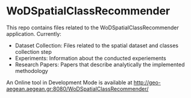 # WoDSpatialClassRecommender

This repo contains files related to the WoDSpatialClassRecommender application. Currently:
- Dataset Collection: Files related to the spatial dataset and classes collection step
- Experiments: Information about the conducted experiements
- Research Papers: Papers that describe analytically the implemented methodology


An Online tool in Development Mode is available at http://geo-aegean.aegean.gr:8080/WoDSpatialClassRecommender/
 

